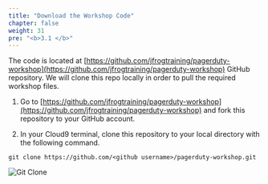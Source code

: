 ```yaml
---
title: "Download the Workshop Code"
chapter: false
weight: 31
pre: "<b>3.1 </b>"
---
```


The code is located at [https://github.com/jfrogtraining/pagerduty-workshop](https://github.com/jfrogtraining/pagerduty-workshop) GitHub repository. We will clone this repo locally in order to pull the required workshop files.

1. Go to [https://github.com/jfrogtraining/pagerduty-workshop](https://github.com/jfrogtraining/pagerduty-workshop) and fork this repository to your GitHub account.

2. In your Cloud9 terminal, clone this repository to your local directory with the following command.

``
git clone https://github.com/<github username>/pagerduty-workshop.git
``


![Git Clone](/images/git-clone-eks-pagerduty.png)
